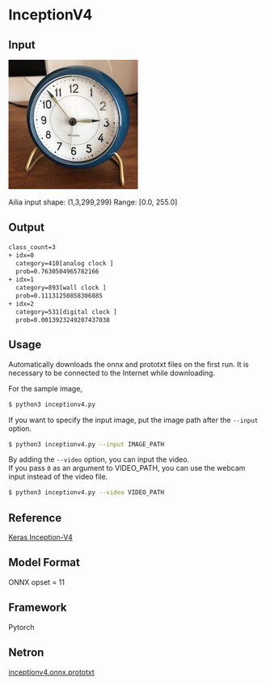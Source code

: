# InceptionV4

## Input

![Input](clock.jpg)

Ailia input shape: (1,3,299,299)
Range: [0.0, 255.0]

## Output
```
class_count=3
+ idx=0
  category=410[analog clock ]
  prob=0.7630504965782166
+ idx=1
  category=893[wall clock ]
  prob=0.11131250858306885
+ idx=2
  category=531[digital clock ]
  prob=0.0013923249207437038
```

## Usage
Automatically downloads the onnx and prototxt files on the first run.
It is necessary to be connected to the Internet while downloading.

For the sample image,
``` bash
$ python3 inceptionv4.py
```

If you want to specify the input image, put the image path after the `--input` option.  
```bash
$ python3 inceptionv4.py --input IMAGE_PATH
```

By adding the `--video` option, you can input the video.   
If you pass `0` as an argument to VIDEO_PATH, you can use the webcam input instead of the video file.
```bash
$ python3 inceptionv4.py --video VIDEO_PATH
```

## Reference

[Keras Inception-V4](https://github.com/kentsommer/keras-inceptionV4)

## Model Format

ONNX opset = 11

## Framework

Pytorch

## Netron

[inceptionv4.onnx.prototxt](https://netron.app/?url=https://storage.googleapis.com/ailia-models/inceptionv4/inceptionv4.opt.onnx.prototxt)

